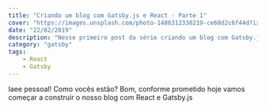 ```yaml
---
title: "Criando um blog com Gatsby.js e React - Parte 1"
cover: "https://images.unsplash.com/photo-1486312338219-ce68d2c6f44d?ixlib=rb-1.2.1&ixid=eyJhcHBfaWQiOjEyMDd9&auto=format&fit=crop&w=1504&q=80"
date: "22/02/2019"
description: "Nesse primeiro post da série criando um blog com Gatsby.js e React vamos ver o que é o Gatsby e começar o nosso projeto"
category: "gatsby"
tags:
    - React
    - Gatsby
---
```


Iaee pessoal! Como vocês estão? Bom, conforme prometido hoje vamos começar a construir o nosso blog com React e Gatsby.js